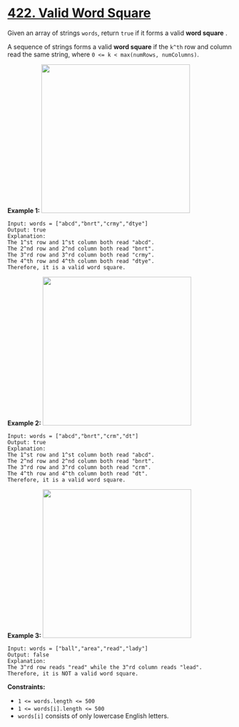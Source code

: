 # [422. Valid Word Square](https://leetcode.com/problems/valid-word-square/description/?envType=study-plan-v2&envId=programming-skills)

Given an array of strings `words`, return `true` if it forms a valid **word square** .

A sequence of strings forms a valid **word square**  if the `k^th` row and column read the same string, where `0 <= k < max(numRows, numColumns)`.

**Example 1:** 
<img alt="" src="https://assets.leetcode.com/uploads/2021/04/09/validsq1-grid.jpg" style="width: 333px; height: 333px;">

```
Input: words = ["abcd","bnrt","crmy","dtye"]
Output: true
Explanation:
The 1^st row and 1^st column both read "abcd".
The 2^nd row and 2^nd column both read "bnrt".
The 3^rd row and 3^rd column both read "crmy".
The 4^th row and 4^th column both read "dtye".
Therefore, it is a valid word square.
```

**Example 2:** 
<img alt="" src="https://assets.leetcode.com/uploads/2021/04/09/validsq2-grid.jpg" style="width: 333px; height: 333px;">

```
Input: words = ["abcd","bnrt","crm","dt"]
Output: true
Explanation:
The 1^st row and 1^st column both read "abcd".
The 2^nd row and 2^nd column both read "bnrt".
The 3^rd row and 3^rd column both read "crm".
The 4^th row and 4^th column both read "dt".
Therefore, it is a valid word square.
```

**Example 3:** 
<img alt="" src="https://assets.leetcode.com/uploads/2021/04/09/validsq3-grid.jpg" style="width: 333px; height: 333px;">

```
Input: words = ["ball","area","read","lady"]
Output: false
Explanation:
The 3^rd row reads "read" while the 3^rd column reads "lead".
Therefore, it is NOT a valid word square.
```

**Constraints:** 

- `1 <= words.length <= 500`
- `1 <= words[i].length <= 500`
- `words[i]` consists of only lowercase English letters.